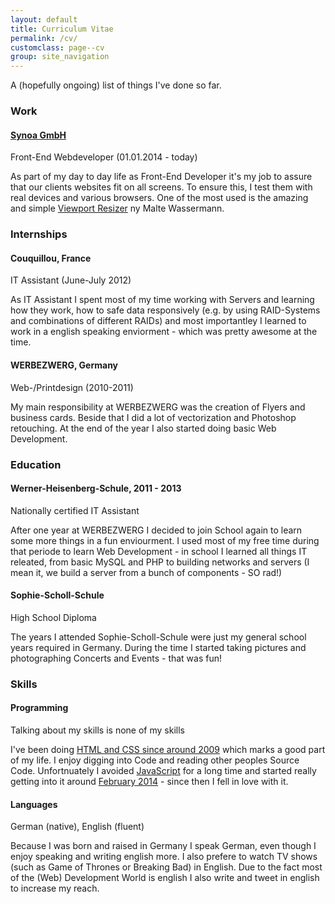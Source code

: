 ```yaml
---
layout: default
title: Curriculum Vitae
permalink: /cv/
customclass: page--cv
group: site_navigation
---
```


<p>A (hopefully ongoing) list of things I've done so far.</p>
<div class="card">
  <div class="card-header">
    <h3>Work</h3>
  </div>
  <div class="card-content">
    <h4><a href="http://synoa.de">Synoa GmbH</a></h4>
    <p class="card-meta">Front-End Webdeveloper (01.01.2014 - today)</p>
    <p>As part of my day to day life as Front-End Developer it's my job to assure that our clients websites fit on all screens. To ensure this, I test them with real devices and various browsers. One of the most used is the amazing and simple <a href="http://lab.maltewassermann.com/viewport-resizer/">Viewport Resizer</a> ny Malte Wassermann.</p>
  </div>
</div>

<div class="card">
  <div class="card-header">
    <h3>Internships</h3>
  </div>

<div class="card-content">
  <h4>Couquillou, France</h4>
  <p class="card-meta">IT Assistant (June-July 2012)</p>
  <p>As IT Assistant I spent most of my time working with Servers and learning how they work, how to safe data responsively (e.g. by using RAID-Systems and combinations of different RAIDs) and most importantley I learned to work in a english speaking enviorment - which was pretty awesome at the time.</p>
</div>

<div class="card-content">
  <h4>WERBEZWERG, Germany</h4>
  <p class="card-meta">Web-/Printdesign (2010-2011)</p>
  <p>My main responsibility at WERBEZWERG was the creation of Flyers and business cards. Beside that I did a lot of vectorization and Photoshop retouching. At the end of the year I also started doing basic Web Development.</p>
</div>
</div>
<div class="card">
  <div class="card-header">
    <h3>Education</h3>
  </div>
  
<div class="card-content">
  <h4>Werner-Heisenberg-Schule, 2011 - 2013</h4>
  <p class="card-meta">Nationally certified IT Assistant</p>
  <p>After one year at WERBEZWERG I decided to join School again to learn some more things in a fun enviourment. I used most of my free time during that periode to learn Web Development - in school I learned all things IT releated, from basic MySQL and PHP to building networks and servers (I mean it, we build a server from a bunch of components - SO rad!)</p>
</div>

  <div class="card-content">
    <h4>Sophie-Scholl-Schule</h4>
    <p class="card-meta">High School Diploma</p>
    <p>The years I attended Sophie-Scholl-Schule were just my general school years required in Germany. During the time I started taking pictures and photographing Concerts and Events - that was fun!</p>
  </div>
</div>
  
<div class="card">
<div class="card-header">
  <h3>Skills</h3>
</div>

  <div class="card-content">
    <h4>Programming</h4>
    <p class="card-meta">Talking about my skills is none of my skills</p>
    <p>I've been doing <u>HTML and CSS since around 2009</u> which marks a good part of my life. I enjoy digging into Code and reading other peoples Source Code. Unfortnuately I avoided <u>JavaScript</u> for a long time and started really getting into it around <u>February 2014</u> - since then I fell in love with it.</p>
  </div>
  
  <div class="card-content">
    <h4>Languages</h4>
    <p class="card-meta">German (native), English (fluent)</p>
    <p>Because I was born and raised in Germany I speak German, even though I enjoy speaking and writing english more. I also prefere to watch TV shows (such as Game of Thrones or Breaking Bad) in English. Due to the fact most of the (Web) Development World is english I also write and tweet in english to increase my reach.</p>
  </div>
</div>
